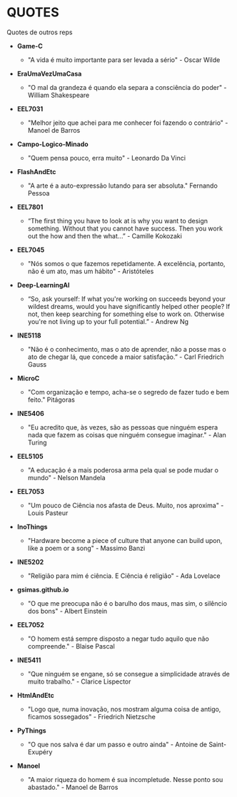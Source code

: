 # QUOTES
Quotes de outros reps

- **Game-C**
  - "A vida é muito importante para ser levada a sério" - Oscar Wilde

- **EraUmaVezUmaCasa**
  - "O mal da grandeza é quando ela separa a consciência do poder" - William Shakespeare

- **EEL7031**
  - "Melhor jeito que achei para me conhecer foi fazendo o contrário" - Manoel de Barros

- **Campo-Logico-Minado**
  - "Quem pensa pouco, erra muito" - Leonardo Da Vinci

- **FlashAndEtc**
  - "A arte é a auto-expressão lutando para ser absoluta." Fernando Pessoa

- **EEL7801**
  - “The first thing you have to look at is why you want to design something. Without that you cannot have success. Then you work out the how and then the what...” - Camille Kokozaki
  
- **EEL7045**
  - "Nós somos o que fazemos repetidamente. A excelência, portanto, não é um ato, mas um hábito" - Aristóteles

- **Deep-LearningAI**
  - “So, ask yourself: If what you're working on succeeds beyond your wildest dreams, would you have significantly helped other people? If not, then keep searching for something else to work on. Otherwise you're not living up to your full potential.” - Andrew Ng
  
- **INE5118**
  - "Não é o conhecimento, mas o ato de aprender, não a posse mas o ato de chegar lá, que concede a maior satisfação.” - Carl Friedrich Gauss

- **MicroC**
  - "Com organização e tempo, acha-se o segredo de fazer tudo e bem feito." Pitágoras

- **INE5406**
  - "Eu acredito que, às vezes, são as pessoas que ninguém espera nada que fazem as coisas que ninguém consegue imaginar." - Alan Turing

- **EEL5105**
  - "A educação é a mais poderosa arma pela qual se pode mudar o mundo" - Nelson Mandela

- **EEL7053**
  - "Um pouco de Ciência nos afasta de Deus. Muito, nos aproxima" - Louis Pasteur

- **InoThings**
  - "Hardware become a piece of culture that anyone can build upon, like a poem or a song" - Massimo Banzi

- **INE5202**
  - "Religião para mim é ciência. E Ciência é religião" - Ada Lovelace

- **gsimas.github.io**
  - "O que me preocupa não é o barulho dos maus, mas sim, o silêncio dos bons" - Albert Einstein

- **EEL7052**
  - "O homem está sempre disposto a negar tudo aquilo que não compreende." - Blaise Pascal

- **INE5411**
  - "Que ninguém se engane, só se consegue a simplicidade através de muito trabalho." - Clarice Lispector

- **HtmlAndEtc**
  - "Logo que, numa inovação, nos mostram alguma coisa de antigo, ficamos sossegados" - Friedrich Nietzsche

- **PyThings**
  - "O que nos salva é dar um passo e outro ainda" - Antoine de Saint-Exupéry
  
- **Manoel**
  - "A maior riqueza do homem é sua incompletude. Nesse ponto sou abastado." - Manoel de Barros

